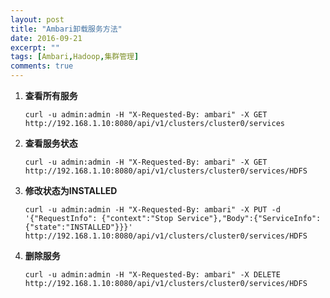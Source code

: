 ```yaml
---
layout: post
title: "Ambari卸载服务方法"
date: 2016-09-21
excerpt: ""
tags: [Ambari,Hadoop,集群管理]
comments: true
---
```


1. **查看所有服务**

	<pre><code>curl -u admin:admin -H "X-Requested-By: ambari" -X GET http://192.168.1.10:8080/api/v1/clusters/cluster0/services</code></pre>

2. **查看服务状态**

	<pre><code>curl -u admin:admin -H "X-Requested-By: ambari" -X GET http://192.168.1.10:8080/api/v1/clusters/cluster0/services/HDFS</code></pre>

3. **修改状态为INSTALLED**

	<pre><code>curl -u admin:admin -H "X-Requested-By: ambari" -X PUT -d '{"RequestInfo": {"context":"Stop Service"},"Body":{"ServiceInfo":{"state":"INSTALLED"}}}' http://192.168.1.10:8080/api/v1/clusters/cluster0/services/HDFS</code></pre>

4. **删除服务**

	<pre><code>curl -u admin:admin -H "X-Requested-By: ambari" -X DELETE http://192.168.1.10:8080/api/v1/clusters/cluster0/services/HDFS</code></pre>